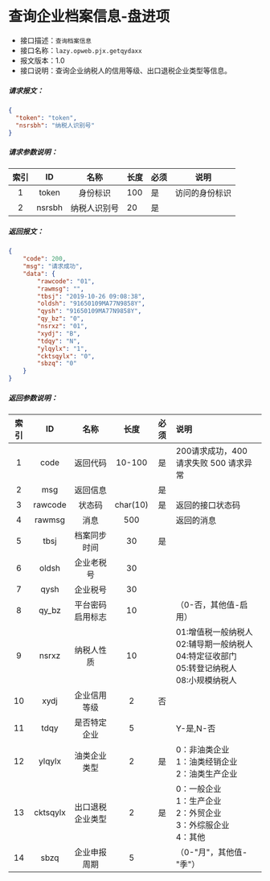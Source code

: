 # 查询企业档案信息-盘进项

- 接口描述：`查询档案信息`
- 接口名称：`lazy.opweb.pjx.getqydaxx`
- 报文版本：1.0
- 接口说明：查询企业纳税人的信用等级、出口退税企业类型等信息。

##### 请求报文：

```json
{
  "token": "token",
  "nsrsbh": "纳税人识别号"
}
```

#####  请求参数说明：

| 索引 |   ID   |     名称     | 长度 | 必须 |      说明      |
| :--: | :----: | :----------: | ---- | ---- | :------------: |
|  1   | token  |   身份标识   | 100  | 是   | 访问的身份标识 |
|  2   | nsrsbh | 纳税人识别号 | 20   | 是   |                |

##### 返回报文：

```json
{
	"code": 200,
	"msg": "请求成功",
	"data": {
		"rawcode": "01",
		"rawmsg": "",
		"tbsj": "2019-10-26 09:08:38",
		"oldsh": "91650109MA77N9858Y",
		"qysh": "91650109MA77N9858Y",
		"qy_bz": "0",
		"nsrxz": "01",
		"xydj": "B",
		"tdqy": "N",
		"ylqylx": "1",
		"cktsqylx": "0",
		"sbzq": "0"
	}
}
```

#####  返回参数说明：

| 索引 |    ID    |       名称       |   长度   | 必须 | 说明                                                         |
| :--: | :------: | :--------------: | :------: | :--: | :----------------------------------------------------------- |
|  1   |   code   |     返回代码     |  10-100  |  是  | 200请求成功，400 请求失败 500 请求异常                       |
|  2   |   msg    |     返回信息     |          |  是  |                                                              |
|  3   | rawcode  |      状态码      | char(10) |  是  | 返回的接口状态码                                             |
|  4   |  rawmsg  |       消息       |   500    |      | 返回的消息                                                   |
|  5   |   tbsj   |   档案同步时间   |    30    |  是  |                                                              |
|  6   |  oldsh   |    企业老税号    |    30    |      |                                                              |
|  7   |   qysh   |     企业税号     |    30    |      |                                                              |
|  8   |  qy_bz   | 平台密码启用标志 |    10    |      | （0-否，其他值-启用）                                        |
|  9   |  nsrxz   |    纳税人性质    |    10    |      | 01:增值税一般纳税人<br/>02:辅导期一般纳税人 <br/>04:特定征收部门<br/>05:转登记纳税人  <br/>08:小规模纳税人 |
|  10  |   xydj   |   企业信用等级   |    2     |  否  |                                                              |
|  11  |   tdqy   |   是否特定企业   |    5     |      | Y-是,N-否                                                    |
|  12  |  ylqylx  |   油类企业类型   |    2     |  是  | 0：非油类企业<br/>1：油类经销企业  <br/>2：油类生产企业      |
|  13  | cktsqylx | 出口退税企业类型 |    2     |  是  | 0：一般企业 <br/>1：生产企业<br/>2：外贸企业 <br/>3：外综服企业<br/>4：其他 |
|  14  |   sbzq   |   企业申报周期   |    5     |      | （0-"月"，其他值-"季"）                                      |